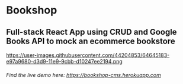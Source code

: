 # Bookshop

## Full-stack React App using CRUD and Google Books API to mock an ecommerce bookstore

https://user-images.githubusercontent.com/44204853/64645183-e97a9680-d3d9-11e9-9cbb-d10247ee2194.png

###### Find the live demo here: https://bookshop-cms.herokuapp.com
